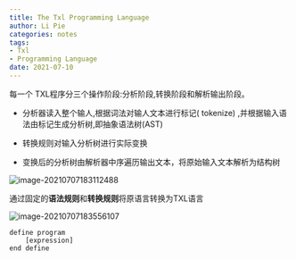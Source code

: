 ```yaml
---
title: The Txl Programming Language
author: Li Pie
categories: notes
tags: 
- Txl
- Programming Language
date: 2021-07-10
---
```




每一个 TXL程序分三个操作阶段:分析阶段,转换阶段和解析输出阶段。

- 分析器读入整个输人,根据词法对输人文本进行标记( tokenize) ,并根据输入语法由标记生成分析树,即抽象语法树(AST)

- 转换规则对输入分析树进行实际变换

- 变换后的分析树由解析器中序遍历输出文本，将原始输入文本解析为结构树

![image-20210707183112488](C:\Users\hasee\AppData\Roaming\Typora\typora-user-images\image-20210707183112488.png)





通过固定的**语法规则**和**转换规则**将原语言转换为TXL语言

![image-20210707183556107](C:\Users\hasee\AppData\Roaming\Typora\typora-user-images\image-20210707183556107.png)



```
define program
	[expression]
end define
```

